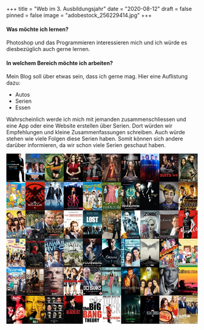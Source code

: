+++
title = "Web im 3. Ausbildungsjahr"
date = "2020-08-12"
draft = false
pinned = false
image = "adobestock_256229414.jpg"
+++
#### **Was möchte ich lernen?**

Photoshop und das Programmieren interessieren mich und ich würde es diesbezüglich auch gerne lernen.

#### In welchem Bereich möchte ich arbeiten?

Mein Blog soll über etwas sein, dass ich gerne mag. Hier eine Auflistung dazu:

* Autos
* Serien
* Essen

Wahrscheinlich werde ich mich mit jemanden zusammenschliessen und eine App oder eine Website erstellen über Serien. Dort würden wir Empfehlungen und kleine Zusammenfassungen schreiben. Auch würde stehen wie viele Folgen diese Serien haben. Somit können sich andere darüber informieren, da wir schon viele Serien geschaut haben.

![](seriencollage.jpg "Serien")